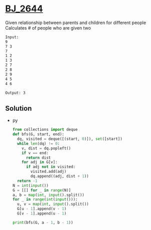 # [BJ_2644](https://acmicpc.net/problem/2644)

Given relationship between parents and children for different people
Calculates # of people who are given two

```txt
Input:
9
7 3
7
1 2
1 3
2 7
2 8
2 9
4 5
4 6

Output: 3
```

## Solution

* py

  ```py
  from collections import deque
  def bfs(G, start, end):
    dq, visited = deque([(start, 0)]), set([start])
    while len(dq) != 0:
      v, dist = dq.popleft()
      if v == end:
        return dist
      for adj in G[v]:
        if adj not in visited:
          visited.add(adj)
          dq.append((adj, dist + 1))
    return -1
  N = int(input())
  G = [[] for _ in range(N)]
  a, b = map(int, input().split())
  for _ in range(int(input())):
    u, v = map(int, input().split())
    G[u - 1].append(v - 1)
    G[v - 1].append(u - 1)

  print(bfs(G, a - 1, b - 1))
  ```

